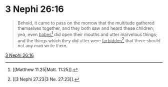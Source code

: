 # 3 Nephi 26:16

> Behold, it came to pass on the morrow that the multitude gathered themselves together, and they both saw and heard these children; yea, even <u>babes</u>[^a] did open their mouths and utter marvelous things; and the things which they did utter were <u>forbidden</u>[^b] that there should not any man write them.

[3 Nephi 26:16](https://www.churchofjesuschrist.org/study/scriptures/bofm/3-ne/26?lang=eng&id=p16#p16)


[^a]: [[Matthew 11.25|Matt. 11:25]].  
[^b]: [[3 Nephi 27.23|3 Ne. 27:23]].  

